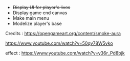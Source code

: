 - ~~Display UI for player's lives~~
- ~~Display game end canvas~~
- Make main menu
- Modelize player's base

Credits : https://opengameart.org/content/smoke-aura

https://www.youtube.com/watch?v=50qv78W5vko

effect : https://www.youtube.com/watch?v=y36r_Pd8bjk
